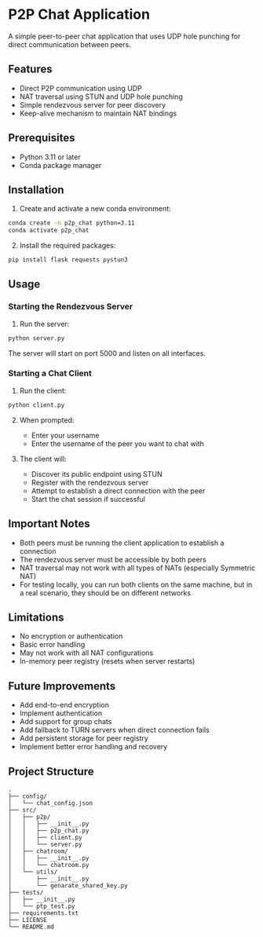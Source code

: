 # P2P Chat Application

A simple peer-to-peer chat application that uses UDP hole punching for direct communication between peers.

## Features

- Direct P2P communication using UDP
- NAT traversal using STUN and UDP hole punching
- Simple rendezvous server for peer discovery
- Keep-alive mechanism to maintain NAT bindings

## Prerequisites

- Python 3.11 or later
- Conda package manager

## Installation

1. Create and activate a new conda environment:

```bash
conda create -n p2p_chat python=3.11
conda activate p2p_chat
```

2. Install the required packages:

```bash
pip install flask requests pystun3
```

## Usage

### Starting the Rendezvous Server

1. Run the server:

```bash
python server.py
```

The server will start on port 5000 and listen on all interfaces.

### Starting a Chat Client

1. Run the client:

```bash
python client.py
```

2. When prompted:

   - Enter your username
   - Enter the username of the peer you want to chat with

3. The client will:
   - Discover its public endpoint using STUN
   - Register with the rendezvous server
   - Attempt to establish a direct connection with the peer
   - Start the chat session if successful

## Important Notes

- Both peers must be running the client application to establish a connection
- The rendezvous server must be accessible by both peers
- NAT traversal may not work with all types of NATs (especially Symmetric NAT)
- For testing locally, you can run both clients on the same machine, but in a real scenario, they should be on different networks

## Limitations

- No encryption or authentication
- Basic error handling
- May not work with all NAT configurations
- In-memory peer registry (resets when server restarts)

## Future Improvements

- Add end-to-end encryption
- Implement authentication
- Add support for group chats
- Add fallback to TURN servers when direct connection fails
- Add persistent storage for peer registry
- Implement better error handling and recovery

## Project Structure

```
.
├── config/
│   └── chat_config.json
├── src/
│   ├── p2p/
│   │   ├── __init__.py
│   │   ├── p2p_chat.py
│   │   ├── client.py
│   │   └── server.py
│   ├── chatroom/
│   │   ├── __init__.py
│   │   └── chatroom.py
│   └── utils/
│       ├── __init__.py
│       └── genarate_shared_key.py
├── tests/
│   ├── __init__.py
│   └── ptp_test.py
├── requirements.txt
├── LICENSE
└── README.md
```
